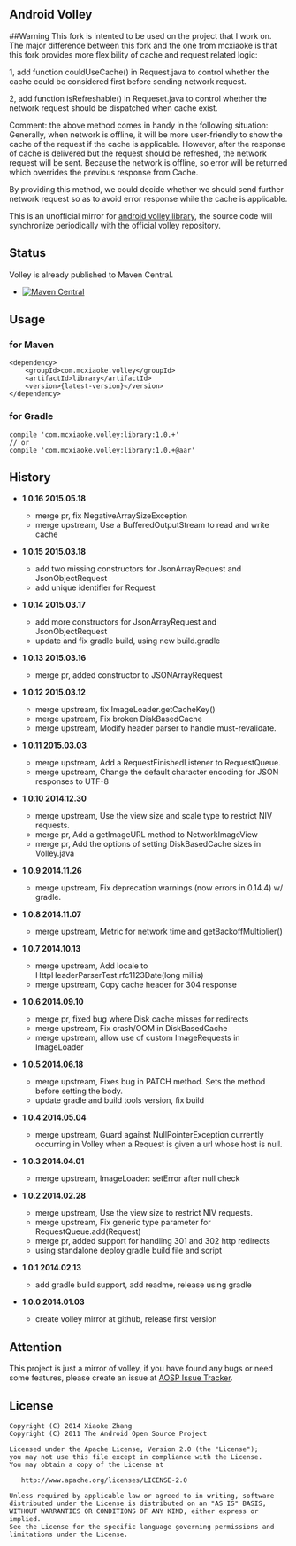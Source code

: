Android Volley  
----------

##Warning
This fork is intented to be used on the project that I work on. The major difference between this fork and the one from mcxiaoke is that this fork provides more flexibility of cache and request related logic:

1, add function couldUseCache() in Request.java to control whether the cache could be considered first before sending network request.

2, add function isRefreshable() in Requeset.java to control whether the network request should be dispatched when cache exist.

Comment: the above method comes in handy in the following situation:
Generally, when network is offline, it will be more user-friendly to show the cache of the request if the cache is applicable. However, after the response of cache is delivered but the request should be refreshed, the network request will be sent. Because the network is offline, so error will be returned which overrides the previous response from Cache.

By providing this method, we could decide whether we should send further network request so as to avoid error response while the cache is applicable.



This is an unofficial mirror for [android volley library](https://android.googlesource.com/platform/frameworks/volley), the source code will synchronize periodically with the official volley repository.


## Status

Volley is already published to Maven Central.  

* [![Maven Central](http://img.shields.io/badge/2015.05.18-com.mcxiaoke.volley:library:1.0.16-brightgreen.svg)](http://search.maven.org/#artifactdetails%7Ccom.mcxiaoke.volley%7Clibrary%7C1.0.16%7Cjar) 


## Usage

### for Maven

```
<dependency>
    <groupId>com.mcxiaoke.volley</groupId>
    <artifactId>library</artifactId>
    <version>{latest-version}</version>
</dependency>
```


### for Gradle

```
compile 'com.mcxiaoke.volley:library:1.0.+'
// or 
compile 'com.mcxiaoke.volley:library:1.0.+@aar'
```


## History

* **1.0.16 2015.05.18**
    * merge pr, fix NegativeArraySizeException
    * merge upstream, Use a BufferedOutputStream to read and write cache
    
* **1.0.15 2015.03.18**
    * add two missing constructors for JsonArrayRequest and JsonObjectRequest
    * add unique identifier for Request

* **1.0.14 2015.03.17**
    * add more constructors for JsonArrayRequest and JsonObjectRequest
    * update and fix gradle build, using new build.gradle
    
* **1.0.13 2015.03.16**
    * merge pr, added constructor to JSONArrayRequest 
    
* **1.0.12 2015.03.12**
    * merge upstream, fix ImageLoader.getCacheKey() 
    * merge upstream, Fix broken DiskBasedCache 
    * merge upstream, Modify header parser to handle must-revalidate.
    
* **1.0.11 2015.03.03**
    * merge upstream, Add a RequestFinishedListener to RequestQueue. 
    * merge upstream, Change the default character encoding for JSON responses to UTF-8    

* **1.0.10 2014.12.30**
    * merge upstream, Use the view size and scale type to restrict NIV requests. 
    * merge pr, Add a getImageURL method to NetworkImageView 
    * merge pr, Add the options of setting DiskBasedCache sizes in Volley.java 
    
* **1.0.9  2014.11.26**
    * merge upstream, Fix deprecation warnings (now errors in 0.14.4) w/ gradle.
    
* **1.0.8  2014.11.07**
    * merge upstream, Metric for network time and getBackoffMultiplier()    

    
* **1.0.7  2014.10.13**
    * merge upstream, Add locale to HttpHeaderParserTest.rfc1123Date(long millis)
    * merge upstream, Copy cache header for 304 response
    
* **1.0.6  2014.09.10**
    * merge pr, fixed bug where Disk cache misses for redirects 
    * merge upstream, Fix crash/OOM in DiskBasedCache
    * merge upstream, allow use of custom ImageRequests in ImageLoader
    
* **1.0.5  2014.06.18**
    * merge upstream, Fixes bug in PATCH method. Sets the method before setting the body.
    * update gradle and build tools version, fix build
    
* **1.0.4  2014.05.04**
    * merge upstream, Guard against NullPointerException currently occurring in Volley when a Request is given a url whose host is null.
    
* **1.0.3  2014.04.01** 
    * merge upstream, ImageLoader: setError after null check 
    
* **1.0.2  2014.02.28** 
    * merge upstream, Use the view size to restrict NIV requests. 
    * merge upstream, Fix generic type parameter for RequestQueue.add(Request) 
    * merge pr, added support for handling 301 and 302 http redirects
    * using standalone deploy gradle build file and script

* **1.0.1  2014.02.13** 
    * add gradle build support, add readme, release using gradle

* **1.0.0  2014.01.03** 
    * create volley mirror at github, release first version


## Attention  

This project is just a mirror of volley, if you have found any bugs or need some features, please create an issue at [AOSP Issue Tracker](https://code.google.com/p/android/issues/list).


## License


    Copyright (C) 2014 Xiaoke Zhang
    Copyright (C) 2011 The Android Open Source Project

    Licensed under the Apache License, Version 2.0 (the "License");
    you may not use this file except in compliance with the License.
    You may obtain a copy of the License at

       http://www.apache.org/licenses/LICENSE-2.0

    Unless required by applicable law or agreed to in writing, software
    distributed under the License is distributed on an "AS IS" BASIS,
    WITHOUT WARRANTIES OR CONDITIONS OF ANY KIND, either express or implied.
    See the License for the specific language governing permissions and
    limitations under the License.

